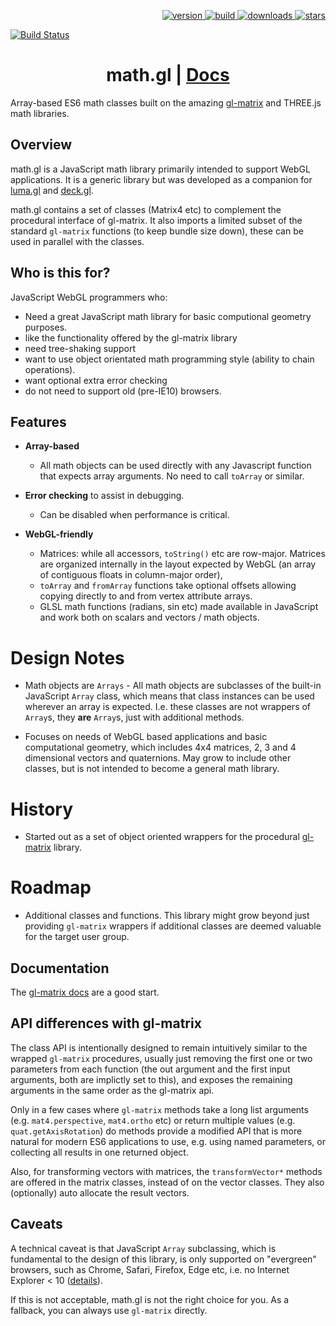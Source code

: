 <p align="right">
  <a href="https://npmjs.org/package/math.gl">
    <img src="https://img.shields.io/npm/v/math.gl.svg?style=flat-square" alt="version" />
  </a>
  <a href="https://travis-ci.org/uber-web/math.gl">
    <img src="https://img.shields.io/travis/uber-web/math.gl/master.svg?style=flat-square" alt="build" />
  </a>
  <a href="https://npmjs.org/package/math.gl">
    <img src="https://img.shields.io/npm/dm/math.gl.svg?style=flat-square" alt="downloads" />
  </a>
  <a href="http://starveller.sigsev.io/uber-web/math.gl">
    <img src="http://starveller.sigsev.io/api/repos/uber-web/math.gl/badge" alt="stars" />
  </a>
</p>

[![Build Status](https://travis-ci.org/ibgreen/math.gl.svg)](https://travis-ci.org/ibgreen/math.gl)


<h1 align="center">math.gl | <a href="https://uber-web.github.io/math.gl">Docs</a></h1>

Array-based ES6 math classes built on the amazing [gl-matrix](http://glmatrix.net/) and THREE.js math libraries.


## Overview

math.gl is a JavaScript math library primarily intended to support WebGL applications. It is a generic library but was developed as a companion for [luma.gl](http://uber.github.io/luma.gl/) and [deck.gl](http://uber.github.io/deck.gl/).

math.gl contains a set of classes (Matrix4 etc) to complement the procedural interface of gl-matrix. It also imports a limited subset of the standard `gl-matrix` functions (to keep bundle size down), these can be used in parallel with the classes.


## Who is this for?

JavaScript WebGL programmers who:
* Need a great JavaScript math library for basic computional geometry purposes.
* like the functionality offered by the gl-matrix library
* need tree-shaking support
* want to use object orientated math programming style (ability to chain operations).
* want optional extra error checking
* do not need to support old (pre-IE10) browsers.


## Features

- **Array-based**
    - All math objects can be used directly with any Javascript function that expects array arguments. No need to call `toArray` or similar.

- **Error checking** to assist in debugging.
    - Can be disabled when performance is critical.

- **WebGL-friendly**
    - Matrices: while all accessors, `toString()` etc are row-major. Matrices are organized internally in the layout expected by WebGL (an array of contiguous floats in column-major order),
    - `toArray` and `fromArray` functions take optional offsets allowing copying directly to and from vertex attribute arrays.
    - GLSL math functions (radians, sin etc) made available in JavaScript and work both on scalars and vectors / math objects.


# Design Notes

- Math objects are `Arrays` - All math objects are subclasses of the built-in JavaScript `Array` class, which means that class instances can be used wherever an array is expected. I.e. these classes are not wrappers of `Array`s, they **are** `Array`s, just with additional methods.

- Focuses on needs of WebGL based applications and basic computational geometry, which includes 4x4 matrices, 2, 3 and 4 dimensional vectors and quaternions. May grow to include other classes, but is not intended to become a general math library.


# History

- Started out as a set of object oriented wrappers for the procedural [gl-matrix](http://glmatrix.net/) library.


# Roadmap

- Additional classes and functions. This library might grow beyond just providing `gl-matrix` wrappers if additional classes are deemed valuable for the target user group.


## Documentation

The [gl-matrix docs](http://glmatrix.net/docs/) are a good start.


## API differences with gl-matrix

The class API is intentionally designed to remain intuitively similar to the wrapped `gl-matrix` procedures, usually just removing the first one or two parameters from each function (the out argument and the first input arguments, both are implictly set to this), and exposes the remaining arguments in the same order as the gl-matrix api.

Only in a few cases where `gl-matrix` methods take a long list arguments (e.g. `mat4.perspective`, `mat4.ortho` etc) or return multiple values (e.g. `quat.getAxisRotation`) do methods provide a modified API that is more natural for modern ES6 applications to use, e.g. using named parameters, or collecting all results in one returned object.

Also, for transforming vectors with matrices, the `transformVector*` methods are offered in the matrix classes, instead of on the vector classes. They also (optionally) auto allocate the result vectors.


## Caveats

A technical caveat is that JavaScript `Array` subclassing, which is fundamental to the design of this library, is only supported on "evergreen" browsers, such as Chrome, Safari, Firefox, Edge etc, i.e. no Internet Explorer < 10 ([details](https://github.com/loganfsmyth/babel-plugin-transform-builtin-extend)).

If this is not acceptable, math.gl is not the right choice for you. As a fallback, you can always use `gl-matrix` directly.
